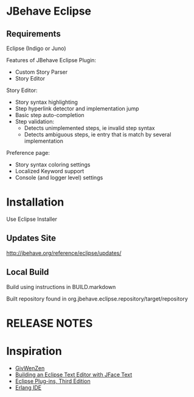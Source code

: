 JBehave Eclipse 
===============

Requirements
------------
Eclipse (Indigo or Juno)

Features of JBehave Eclipse Plugin: 

* Custom Story Parser
* Story Editor

Story Editor:

* Story syntax highlighting
* Step hyperlink detector and implementation jump
* Basic step auto-completion
* Step validation:
  * Detects unimplemented steps, ie invalid step syntax
  * Detects ambiguous steps, ie entry that is match by several implementation

Preference page:

* Story syntax coloring settings
* Localized Keyword support
* Console (and logger level) settings

Installation
============

Use Eclipse Installer 

Updates Site
------------
http://jbehave.org/reference/eclipse/updates/

Local Build
-----------
Build using instructions in BUILD.markdown 

Built repository found in org.jbehave.eclipse.repository/target/repository

RELEASE NOTES
=============

Inspiration
===========

* [GivWenZen](https://bitbucket.org/szczepiq/givwenzenclipse/wiki/Home)
* [Building an Eclipse Text Editor with JFace Text](http://www.realsolve.co.uk/site/tech/jface-text.php)
* [Eclipse Plug-ins, Third Edition](http://www.amazon.com/Eclipse-Plug-ins-3rd-Eric-Clayberg/dp/0321553462/ref=sr_1_1?ie=UTF8&s=books&qid=1300059405&sr=8-1)
* [Erlang IDE ](https://github.com/erlide/erlide)
